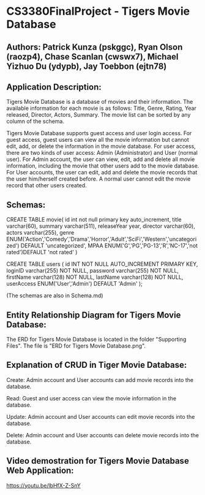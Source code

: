 # CS3380FinalProject - Tigers Movie Database
## Authors: Patrick Kunza (pskggc), Ryan Olson (raozp4), Chase Scanlan (cwswx7), Michael Yizhuo Du (ydypb), Jay Toebbon (ejtn78)

## Application Description:

Tigers Movie Database is a database of movies and their information. The available information for each movie is as follows: Title, Genre, Rating, Year released, Director, Actors, Summary. The movie list can be sorted by any column of the schema. 

Tigers Movie Database supports guest access and user login access. For guest access, guest users can view all the movie information but cannot edit, add, or delete the information in the movie database. For user access, there are two kinds of user access: Admin (Administrator) and User (normal user). For Admin account, the user can view, edit, add and delete all movie information, including the movie that other users add to the movie database. For User accounts, the user can edit, add and delete the movie records that the user him/herself created before. A normal user cannot edit the movie record that other users created. 

## Schemas:   
CREATE TABLE movie(
 id int not null primary key auto_increment,
 title varchar(60),
 summary varchar(511),
 releaseYear year,
 director varchar(60),
 actors varchar(255),
 genre ENUM('Action','Comedy','Drama','Horror','Adult','SciFi','Western','uncategorized') DEFAULT 'uncategorized',
 MPAA ENUM('G','PG','PG-13','R','NC-17','not rated')DEFAULT 'not rated'
)


CREATE TABLE users (
	id INT NOT NULL AUTO_INCREMENT PRIMARY KEY,
	loginID varchar(255) NOT NULL,
	password varchar(255) NOT NULL,
	firstName varchar(128) NOT NULL,
	lastName varchar(128) NOT NULL,
	userAccess ENUM('User','Admin') DEFAULT 'Admin'
);

(The schemas are also in Schema.md)

## Entity Relationship Diagram for Tigers Movie Database:

The ERD for Tigers Movie Database is located in the folder "Supporting Files". The file is "ERD for Tigers Movie Database.png".

## Explanation of CRUD in Tiger Movie Database:

Create: Admin account and User accounts can add movie records into the database.

Read: Guest and user access can view the movie information in the database.

Update: Admin account and User accounts can edit movie records into the database.

Delete: Admin account and User accounts can delete movie records into the database.

## Video demostration for Tigers Movie Database Web Application:

https://youtu.be/lbHfX-Z-SnY



